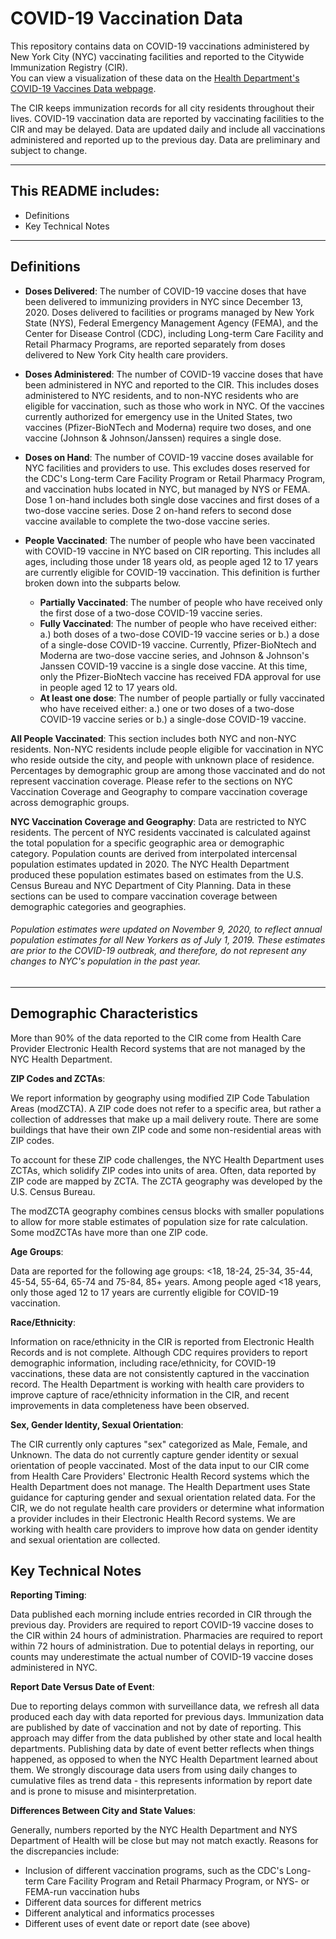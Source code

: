 # COVID-19 Vaccination Data
This repository contains data on COVID-19 vaccinations administered by New York City (NYC) vaccinating facilities and reported to the Citywide Immunization Registry (CIR).   
You can view a visualization of these data on the [Health Department's COVID-19 Vaccines Data webpage](https://www1.nyc.gov/site/doh/covid/covid-19-data-vaccines.page). 

The CIR keeps immunization records for all city residents throughout their lives. COVID-19 vaccination data are reported by vaccinating facilities to the CIR and may be delayed. Data are updated daily and include all vaccinations administered and reported up to the previous day. Data are preliminary and subject to change.
***

## This README includes:
- Definitions 
- Key Technical Notes

***
	
## Definitions

* **Doses Delivered**: The number of COVID-19 vaccine doses that have been delivered to immunizing providers in NYC since December 13, 2020. Doses delivered to facilities or programs managed by New York State (NYS), Federal Emergency Management Agency (FEMA), and the Center for Disease Control (CDC), including Long-term Care Facility and Retail Pharmacy Programs, are reported separately from doses delivered to New York City health care providers.  

* **Doses Administered**: The number of COVID-19 vaccine doses that have been administered in NYC and reported to the CIR. This includes doses administered to NYC residents, and to non-NYC residents who are eligible for vaccination, such as those who work in NYC. Of the vaccines currently authorized for emergency use in the United States, two vaccines (Pfizer-BioNTech and Moderna) require two doses, and one vaccine (Johnson & Johnson/Janssen) requires a single dose. 

* **Doses on Hand**: The number of COVID-19 vaccine doses available for NYC facilities and providers to use. This excludes doses reserved for the CDC's Long-term Care Facility Program or Retail Pharmacy Program, and vaccination hubs located in NYC, but managed by NYS or FEMA. Dose 1 on-hand includes both single dose vaccines and first doses of a two-dose vaccine series. Dose 2 on-hand refers to second dose vaccine available to complete the two-dose vaccine series.
* **People Vaccinated**: The number of people who have been vaccinated with COVID-19 vaccine in NYC based on CIR reporting. This includes all ages, including those under 18 years old, as people aged 12 to 17 years are currently eligible for COVID-19 vaccination. This definition is further broken down into the subparts below.
    * **Partially Vaccinated**: The number of people who have received only the first dose of a two-dose COVID-19 vaccine series. 
    * **Fully Vaccinated**: The number of people who have received either: a.) both doses of a two-dose COVID-19 vaccine series or b.) a dose of a single-dose COVID-19 vaccine. Currently, Pfizer-BioNtech and Moderna are two-dose vaccine series, and Johnson & Johnson's Janssen COVID-19 vaccine is a single dose vaccine. At this time, only the Pfizer-BioNtech vaccine has received FDA approval for use in people aged 12 to 17 years old.
    * **At least one dose**: The number of people partially or fully vaccinated who have received either: a.) one or two doses of a two-dose COVID-19 vaccine series or b.) a single-dose COVID-19 vaccine.


**All People Vaccinated**: This section includes both NYC and non-NYC residents. Non-NYC residents include people eligible for vaccination in NYC who reside outside the city, and people with unknown place of residence. Percentages by demographic group are among those vaccinated and do not represent vaccination coverage. Please refer to the sections on NYC Vaccination Coverage and Geography to compare vaccination coverage across demographic groups.

**NYC Vaccination Coverage and Geography**: Data are restricted to NYC residents. The percent of NYC residents vaccinated is calculated against the total population for a specific geographic area or demographic category. Population counts are derived from interpolated intercensal population estimates updated in 2020. The NYC Health Department produced these population estimates based on estimates from the U.S. Census Bureau and NYC Department of City Planning. Data in these sections can be used to compare vaccination coverage between demographic categories and geographies. 

###### *Population estimates were updated on November 9, 2020, to reflect annual population estimates for all New Yorkers as of July 1, 2019. These estimates are prior to the COVID-19 outbreak, and therefore, do not represent any changes to NYC's population in the past year.*

***


## Demographic Characteristics
More than 90% of the data reported to the CIR come from Health Care Provider Electronic Health Record systems that are not managed by the NYC Health Department.

**ZIP Codes and ZCTAs**:

We report information by geography using modified ZIP Code Tabulation Areas (modZCTA). A ZIP code does not refer to a specific area, but rather a collection of addresses that make up a mail delivery route. There are some buildings that have their own ZIP code and some non-residential areas with ZIP codes. 

To account for these ZIP code challenges, the NYC Health Department uses ZCTAs, which solidify ZIP codes into units of area. Often, data reported by ZIP code are mapped by ZCTA. The ZCTA geography was developed by the U.S. Census Bureau.

The modZCTA geography combines census blocks with smaller populations to allow for more stable estimates of population size for rate calculation. Some modZCTAs have more than one ZIP code.


**Age Groups**:

Data are reported for the following age groups: <18, 18-24, 25-34, 35-44, 45-54, 55-64, 65-74 and 75-84, 85+ years. Among people aged <18 years, only those aged 12 to 17 years are currently eligible for COVID-19 vaccination. 

**Race/Ethnicity**: 

Information on race/ethnicity in the CIR is reported from Electronic Health Records and is not complete. Although CDC requires providers to report demographic information, including race/ethnicity, for COVID-19 vaccinations, these data are not consistently captured in the vaccination record. The Health Department is working with health care providers to improve capture of race/ethnicity information in the CIR, and recent improvements in data completeness have been observed.

**Sex, Gender Identity, Sexual Orientation**: 

The CIR currently only captures "sex" categorized as Male, Female, and Unknown. The data do not currently capture gender identity or sexual orientation of people vaccinated. Most of the data input to our CIR come from Health Care Providers' Electronic Health Record systems which the Health Department does not manage. The Health Department uses State guidance for capturing gender and sexual orientation related data. For the CIR, we do not regulate health care providers or determine what information a provider includes in their Electronic Health Record systems. We are working with health care providers to improve how data on gender identity and sexual orientation are collected.

## Key Technical Notes

**Reporting Timing**: 

Data published each morning include entries recorded in CIR through the previous day. Providers are required to report COVID-19 vaccine doses to the CIR within 24 hours of administration. Pharmacies are required to report within 72 hours of administration. Due to potential delays in reporting, our counts may underestimate the actual number of COVID-19 vaccine doses administered in NYC. 

**Report Date Versus Date of Event**: 

Due to reporting delays common with surveillance data, we refresh all data produced each day with data reported for previous days.
Immunization data are published by date of vaccination and not by date of reporting. This approach may differ from the data published by other state and local health departments. Publishing data by date of event better reflects when things happened, as opposed to when the NYC Health Department learned about them. We strongly discourage data users from using daily changes to cumulative files as trend data - this represents information by report date and is prone to misuse and misinterpretation.

**Differences Between City and State Values**: 

Generally, numbers reported by the NYC Health Department and NYS Department of Health will be close but may not match exactly. Reasons for the discrepancies include:

- Inclusion of different vaccination programs, such as the CDC's Long-term Care Facility Program and Retail Pharmacy Program, or NYS- or FEMA-run vaccination hubs
- Different data sources for different metrics
- Different analytical and informatics processes
- Different uses of event date or report date (see above)
